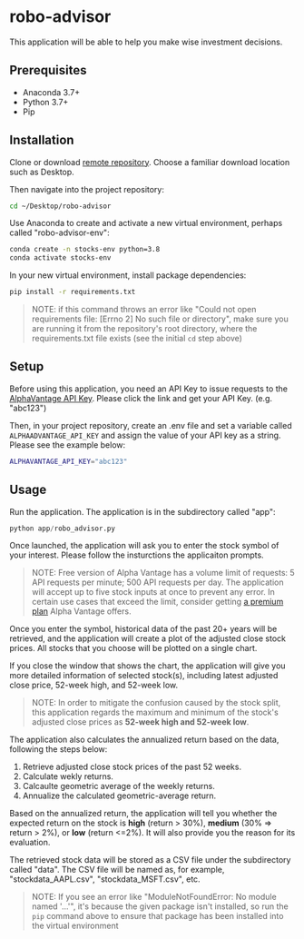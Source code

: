 # robo-advisor

This application will be able to help you make wise investment decisions.

## Prerequisites

  + Anaconda 3.7+
  + Python 3.7+
  + Pip

## Installation

Clone or download [remote repository](https://github.com/sshshana/robo-advisory). Choose a familiar download location such as Desktop.

Then navigate into the project repository:

```sh
cd ~/Desktop/robo-advisor
```

Use Anaconda to create and activate a new virtual environment, perhaps called "robo-advisor-env":

```sh
conda create -n stocks-env python=3.8 
conda activate stocks-env
```
In your new virtual environment, install package dependencies:

```sh
pip install -r requirements.txt
```

> NOTE: if this command throws an error like "Could not open requirements file: [Errno 2] No such file or directory", make sure you are running it from the repository's root directory, where the requirements.txt file exists (see the initial `cd` step above)


## Setup
Before using this application, you need an API Key to issue requests to the [AlphaVantage API Key](https://www.alphavantage.co/). Please click the link and get your API Key. (e.g. "abc123")

Then, in your project repository, create an .env file and set a variable called `ALPHAADVANTAGE_API_KEY` and assign the value of your API key as a string. Please see the example below:

```sh
ALPHAVANTAGE_API_KEY="abc123"
```


## Usage
Run the application. The application is in the subdirectory called "app":

```py
python app/robo_advisor.py
```

Once launched, the application will ask you to enter the stock symbol of your interest. Please follow the insturctions the applicaiton prompts.

> NOTE: Free version of Alpha Vantage has a volume limit of requests: 5 API requests per minute; 500 API requests per day. The application will accept up to five stock inputs at once to prevent any error. In certain use cases that exceed the limit, consider getting [a premium plan](https://www.alphavantage.co/premium/#:~:text=Alpha%20Vantage%20Premium%20API%20Key,-Welcome%20to%20Premium&text=In%20certain%20use%20cases%20that,help%20you%20scale%20your%20application.) Alpha Vantage offers.

Once you enter the symbol, historical data of the past 20+ years will be retrieved, and the application will create a plot of the adjusted close stock prices. All stocks that you choose will be plotted on a single chart.

If you close the window that shows the chart, the application will give you more detailed information of selected stock(s), including latest adjusted close price, 52-week high, and 52-week low.

> NOTE: In order to mitigate the confusion caused by the stock split, this application regards the maximum and minimum of the stock's adjusted close prices as **52-week high and 52-week low**. 

The application also calculates the annualized return based on the data, following the steps below:
 1. Retrieve adjusted close stock prices of the past 52 weeks.
 2. Calculate wekly returns.
 3. Calcaulte geometric average of the weekly returns.
 4. Annualize the calculated geometric-average return.

Based on the annualized return, the application will tell you whether the expected return on the stock is **high** (return > 30%), **medium** (30% => return > 2%), or **low** (return <=2%). It will also provide you the reason for its evaluation.

The retrieved stock data will be stored as a CSV file under the subdirectory called "data". The CSV file will be named as, for example, "stockdata_AAPL.csv", "stockdata_MSFT.csv",  etc.

> NOTE: If you see an error like "ModuleNotFoundError: No module named '...'", it's because the given package isn't installed, so run the `pip` command above to ensure that package has been installed into the virtual environment
